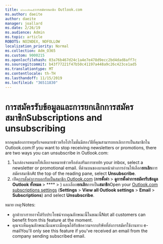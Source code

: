 ```yaml
---
title: ๙๐๐๐๒๑๕การสมัครสมาชิก Outlook.com
ms.author: daeite
author: daeite
manager: joallard
ms.date: 2/26/19
ms.audience: Admin
ms.topic: article
ROBOTS: NOINDEX, NOFOLLOW
localization_priority: Normal
ms.collection: Adm_O365
ms.custom: 9000215
ms.openlocfilehash: 03a76b467d24c1a4e7e478d9ecc2bd4dad8aff7c
ms.sourcegitcommit: b43f77221f47b50c41197a448a9c26c423ce1ad5
ms.translationtype: MT
ms.contentlocale: th-TH
ms.lasthandoff: 11/15/2019
ms.locfileid: "36511830"
---
```

# <a name="subscriptions-and-unsubscribing"></a><span data-ttu-id="a2887-102">การสมัครรับข้อมูลและการยกเลิกการสมัครสมาชิก</span><span class="sxs-lookup"><span data-stu-id="a2887-102">Subscriptions and unsubscribing</span></span>

<span data-ttu-id="a2887-103">หากคุณต้องการหยุดรับจดหมายข่าวหรือโปรโมชั่นมีสองวิธีที่คุณสามารถยกเลิกการเป็นสมาชิกใน Outlook.com:</span><span class="sxs-lookup"><span data-stu-id="a2887-103">If you want to stop receiving newsletters or promotions, there are two ways you can unsubscribe in Outlook.com:</span></span>

1. <span data-ttu-id="a2887-104">ในกล่องจดหมายให้เลือกจดหมายข่าวหรือส่งเสริมการขาย</span><span class="sxs-lookup"><span data-stu-id="a2887-104">In your inbox, select a newsletter or promotional email.</span></span> <span data-ttu-id="a2887-105">ที่ด้านบนของบานหน้าต่างการอ่านให้เลือก**ยกเลิก**การสมัครสมาชิก</span><span class="sxs-lookup"><span data-stu-id="a2887-105">At the top of the reading pane, select **Unsubscribe**.</span></span>
2. <span data-ttu-id="a2887-106">เปิด[การตั้งค่าการบอกรับเป็นสมาชิก Outlook.com](https://outlook.live.com/mail/options/mail/brandsSubscriptions) (**การตั้งค่า** > **ดูการตั้งค่าการสมัครรับข้อมูล Outlook ทั้งหมด** > \*\*\*\* > ) และเลือก**ยกเลิก**การเป็น**สมาชิก**</span><span class="sxs-lookup"><span data-stu-id="a2887-106">Open your [Outlook.com subscriptions settings](https://outlook.live.com/mail/options/mail/brandsSubscriptions) (**Settings** > **View all Outlook settings** > **Email** > **Subscriptions**) and select **Unsubscribe**.</span></span>

<span data-ttu-id="a2887-107">หมาย เหตุ:</span><span class="sxs-lookup"><span data-stu-id="a2887-107">Notes:</span></span>

- <span data-ttu-id="a2887-108">ลูกค้าบางรายอาจได้รับประโยชน์จากคุณลักษณะนี้ในขณะนี้</span><span class="sxs-lookup"><span data-stu-id="a2887-108">Not all customers can benefit from this feature at the moment.</span></span>
- <span data-ttu-id="a2887-109">คุณจะเห็นคุณลักษณะนี้เฉพาะเมื่อคุณได้รับข้อความจากบริษัทที่ส่งการสมัครใช้งานทาง e-mail</span><span class="sxs-lookup"><span data-stu-id="a2887-109">You'll only see this feature if you've received an email from the company sending subscribed email.</span></span>
